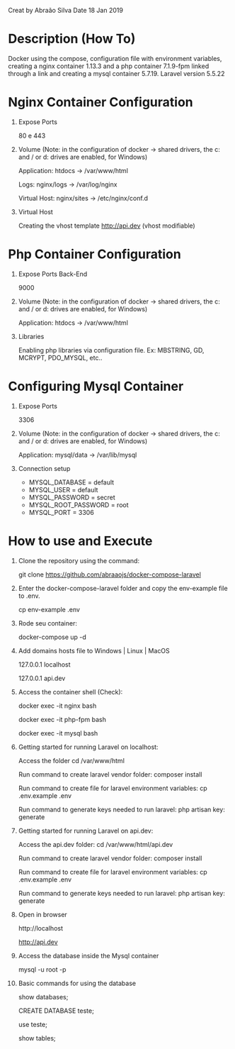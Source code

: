 Creat by Abraão Silva
Date 18 Jan 2019 
# Description (How To)

Docker using the compose, configuration file with environment variables, creating a nginx container 1.13.3 and a php container 7.1.9-fpm linked through a link and creating a mysql container 5.7.19. Laravel version 5.5.22

# Nginx Container Configuration

1. Expose Ports

	80 e 443

2. Volume (Note: in the configuration of docker -> shared drivers, the c: and / or d: drives are enabled, for Windows)

	Application: htdocs -> /var/www/html
	
	Logs: nginx/logs -> /var/log/nginx
	
	Virtual Host: nginx/sites -> /etc/nginx/conf.d
	
3. Virtual Host

	Creating the vhost template http://api.dev (vhost modifiable)

# Php Container Configuration

1. Expose Ports Back-End

	9000

2. Volume (Note: in the configuration of docker -> shared drivers, the c: and / or d: drives are enabled, for Windows)

	Application: htdocs -> /var/www/html
	
3. Libraries

	Enabling php libraries via configuration file. Ex: MBSTRING, GD, MCRYPT, PDO_MYSQL, etc..
	
# Configuring Mysql Container

1. Expose Ports

	3306

2. Volume (Note: in the configuration of docker -> shared drivers, the c: and / or d: drives are enabled, for Windows)

	Application: mysql/data -> /var/lib/mysql

3. Connection setup

	- MYSQL_DATABASE      = default
    - MYSQL_USER          = default
    - MYSQL_PASSWORD      = secret
    - MYSQL_ROOT_PASSWORD = root
    - MYSQL_PORT          = 3306
	
# How to use and Execute

1. Clone the repository using the command:

   git clone https://github.com/abraaojs/docker-compose-laravel

2. Enter the docker-compose-laravel folder and copy the env-example file to .env.

   cp env-example .env

3. Rode seu container:

   docker-compose up -d

4. Add domains hosts file to Windows | Linux | MacOS

   127.0.0.1 localhost

   127.0.0.1 api.dev

5. Access the container shell (Check):
    
	docker exec -it nginx bash

	docker exec -it php-fpm bash
	
	docker exec -it mysql bash
   
6. Getting started for running Laravel on localhost:

	Access the folder cd /var/www/html
	
	Run command to create laravel vendor folder: composer install
	
	Run command to create file for laravel environment variables: cp .env.example .env
	
	Run command to generate keys needed to run laravel: php artisan key: generate

7. Getting started for running Laravel on api.dev:

	Access the api.dev folder: cd /var/www/html/api.dev
	
	Run command to create laravel vendor folder: composer install
	
	Run command to create file for laravel environment variables: cp .env.example .env
	
	Run command to generate keys needed to run laravel: php artisan key: generate
	
8. Open in browser

   http://localhost

   http://api.dev

9. Access the database inside the Mysql container

	mysql -u root -p

10. Basic commands for using the database

	show databases;

	CREATE DATABASE teste;
	
	use teste;
	
	show tables;